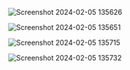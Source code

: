 
![Screenshot 2024-02-05 135626](https://github.com/Amisha0971/ADJUST-IMAGE-RANGE-HTML-CSS/assets/136344215/75724fb5-73b9-45c3-9d2e-1c4b0773af66)

![Screenshot 2024-02-05 135651](https://github.com/Amisha0971/ADJUST-IMAGE-RANGE-HTML-CSS/assets/136344215/b9acbda5-f7fb-499b-a440-e02fd207a1e5)

![Screenshot 2024-02-05 135715](https://github.com/Amisha0971/ADJUST-IMAGE-RANGE-HTML-CSS/assets/136344215/fe334e2e-bcf9-4402-ab55-5bc458d4eeba)

![Screenshot 2024-02-05 135732](https://github.com/Amisha0971/ADJUST-IMAGE-RANGE-HTML-CSS/assets/136344215/2a3bb03b-b0c8-46fb-99f8-cef71f5efb91)


